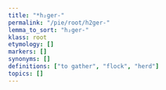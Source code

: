 ```yaml
---
title: "*h₂ger-"
permalink: "/pie/root/h2ger-"
lemma_to_sort: "h₂ger-"
klass: root
etymology: []
markers: []
synonyms: []
definitions: ["to gather", "flock", "herd"]
topics: []
---
```

